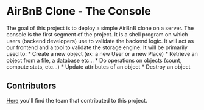 # AirBnB Clone - The Console

The goal of this project is to deploy a simple AirBnB clone on a server.
The console is the first segment of the project. It is a shell program on which users (backend developers) use to validate the backend logic. It will act as our frontend and a tool to validate the storage engine. It will be primarily used to: 
    * Create a new object (ex: a new User or a new Place)
    * Retrieve an object from a file, a database etc…
    * Do operations on objects (count, compute stats, etc…)
    * Update attributes of an object
    * Destroy an object

## Contributors
[Here](AUTHORS) you'll find the team that contributed to this project.
